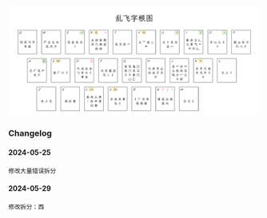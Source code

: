 ![字根图](./zigen.png)

### Changelog

#### 2024-05-25
```
修改大量错误拆分
```

#### 2024-05-29
```
修改拆分：西
```